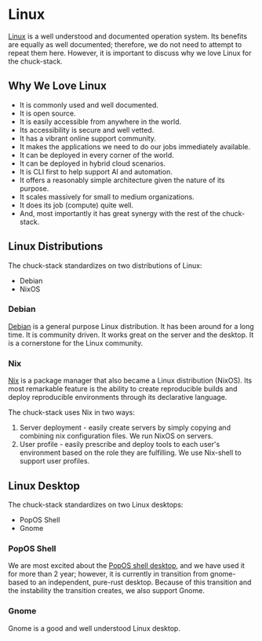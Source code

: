 # Linux

[Linux](https://en.wikipedia.org/wiki/Linux) is a well understood and documented operation system. Its benefits are equally as well documented; therefore, we do not need to attempt to repeat them here. However, it is important to discuss why we love Linux for the chuck-stack.

## Why We Love Linux

- It is commonly used and well documented.
- It is open source.
- It is easily accessible from anywhere in the world.
- Its accessibility is secure and well vetted.
- It has a vibrant online support community.
- It makes the applications we need to do our jobs immediately available.
- It can be deployed in every corner of the world.
- It can be deployed in hybrid cloud scenarios.
- It is CLI first to help support AI and automation.
- It offers a reasonably simple architecture given the nature of its purpose.
- It scales massively for small to medium organizations.
- It does its job (compute) quite well.
- And, most importantly it has great synergy with the rest of the chuck-stack.

## Linux Distributions

The chuck-stack standardizes on two distributions of Linux:

- Debian
- NixOS

### Debian

[Debian](https://www.debian.org/) is a general purpose Linux distribution. It has been around for a long time. It is community driven. It works great on the server and the desktop. It is a cornerstone for the Linux community.

### Nix

[Nix](https://nixos.org/) is a package manager that also became a Linux distribution (NixOS). Its most remarkable feature is the ability to create reproducible builds and deploy reproducible environments through its declarative language.

The chuck-stack uses Nix in two ways:

1. Server deployment - easily create servers by simply copying and combining nix configuration files. We run NixOS on servers.
2. User profile - easily prescribe and deploy tools to each user's environment based on the role they are fulfilling. We use Nix-shell to support user profiles.

## Linux Desktop

The chuck-stack standardizes on two Linux desktops:

- PopOS Shell
- Gnome

### PopOS Shell

We are most excited about the [PopOS shell desktop](https://github.com/pop-os/shell), and we have used it for more than 2 year; however, it is currently in transition from gnome-based to an independent, pure-rust desktop. Because of this transition and the instability the transition creates, we also support Gnome.

### Gnome

Gnome is a good and well understood Linux desktop.
